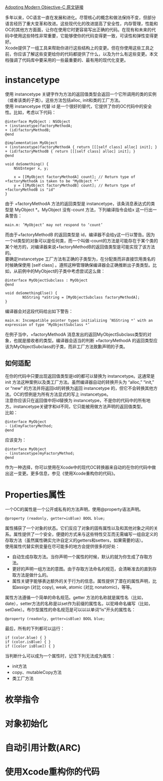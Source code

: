 [Adopting Modern Objective-C 原文链接](https://developer.apple.com/library/content/releasenotes/ObjectiveC/ModernizationObjC/AdoptingModernObjective-C/AdoptingModernObjective-C.html#//apple_ref/doc/uid/TP40014150)

多年以来，OC语言一直在发展和进化。尽管核心的概念和做法保持不变，但部分语言经历了重大变革和改进。这些现代化的改进提高了安全性，内存管理，性能和OC的其他方方面面，让你在使用它时更容易写出正确的代码。在现有和未来的代码中使用这些特性非常重要，它能够使你的代码变得更一致，可读性和弹性变得更好。  
Xcode提供了一组工具来帮助你进行这些结构上的变更。但在你使用这些工具之前，你应该了解这些变更给你的代码都提供了什么，以及为什么有这些变更。本文档强调了代码库中要采用的一些最重要的、最有用的现代化变更。

# instancetype

使用 instancetype 关键字作为方法的返回值类型会返回一个它所调用的类的实例（或者该类的子类）。这些方法包括alloc, init和类的工厂方法。  
使用 instancetype 代替 id 是一个很好的替代，它提供了你的OC代码中的安全性。比如，考虑以下代码：  

	@interface MyObject : NSObject
	+ (instancetype)factoryMethodA;
	+ (id)factoryMethodB;
	@end
	 
	@implementation MyObject
	+ (instancetype)factoryMethodA { return [[[self class] alloc] init]; }
	+ (id)factoryMethodB { return [[[self class] alloc] init]; }
	@end
	 
	void doSomething() {
	    NSUInteger x, y;
	 
	    x = [[MyObject factoryMethodA] count]; // Return type of +factoryMethodA is taken to be "MyObject *"
	    y = [[MyObject factoryMethodB] count]; // Return type of +factoryMethodB is "id"
	}

由于 +factoryMethodA 方法的返回类型是 instancetype，该条消息表达式的类型是 MyObject *。MyObject 没有-count 方法，下列编译指令会给x 这一行出一条警告：  

	main.m: ’MyObject’ may not respond to ‘count’

而由于+factoryMethodB 的返回类型是 id，编译器不会给y这一行以警告。因为一个id类型的对象可以是任何类，而一个叫做-count的方法是可能存在于某个类的某个地方的，对编译器来说+factoryMethodB的返回值类型是可能实现了该方法的。  
要确定instancetype 工厂方法有正确的子类型为，在分配类而非直接饮用类名的时候确保使用 [self class] 。遵照这种管理确保编译器会正确推断出子类类型。比如，从前例中的MyObject的子类中考虑尝试这么做：  

	@interface MyObjectSubclass : MyObject
	@end
	 
	void doSomethingElse() {
	        NSString *aString = [MyObjectSubclass factoryMethodA];
	}

编译器会对这段代码给出如下警告：  

	main.m: Incompatible pointer types initializing ’NSString *’ with an expression of type ’MyObjectSubclass *’

在例子当中，+factoryMethodA 消息发出的返回MyObjectSubclass类型的对象，也就是接收者的类型。编译器会适当的判断 +factoryMethodA 的返回类型应该为MyObjectSubclass的子类，而非工厂方法致歉声明的子类。  

## 如何适配

在你的代码中只要出现返回值类型是id的都可以替换为 instancetype。这通常是 init 方法这种案例以及类工厂方法。虽然编译器自动的转换开头为 “alloc,” “init,” or “new” 的方法并将返回id的转换为返回 instancetype 的，但它不会转换其他方法。OC的惯例是为所有方法显式的写上 instancetype。  
注意你应该只在返回值中将id替换为 instancetype，不是你的代码中的所有地方。instancetype关键字和id不同，它只能被用做方法声明的返回值类型。  
比如：  

	@interface MyObject
	- (id)myFactoryMethod;
	@end
	
应该变为：
	
	@interface MyObject
	- (instancetype)myFactoryMethod;
	@end
	
作为一种选择，你可以使用在Xcode中的现代OC转换器来自动的在你的代码中做出这一变更。更多信息，参见《使用Xcode重构你的代码》。

# Properties属性

一个OC的属性是一个公开或私有的方法声明，使用@property语法声明。  

	@property (readonly, getter=isBlue) BOOL blue;

属性捕获了一个对象的状态。它们反应了对象的固有属性以及和其他对象之间的关系。属性提供了一个安全，便捷的方式来与这些特性交互而无需编写一组自定义的存取方法（虽然属性确实允许自定义的getters和setters，如果需要的话）。  
使用属性代替实例变量在尽可能多的地方会提供很多的好处：  

* 自动生成存取方法。当你声明一个属性的时候，默认的就为你生成了存取方法。
* 更好的声明一组方法的意图。由于存取方法命名的规范，会清晰准去的直到存取方法是做什么的。
* 属性关键字能够表达额外的关于行为的信息。属性提供了潜在的属性声明，比如assign (对比 copy), weak, atomic (对比 nonatomic)，等等。

属性方法遵循一个简单的命名规范。getter 方法的名称就是属性名（比如，date），setter方法的名称是以set作为前缀的属性名，以驼峰命名编写（比如，setDate）。布尔型属性的命名规范是可以以以单词“is”开头的属性名：  

	@property (readonly, getter=isBlue) BOOL blue;

最后，所有的下列都可以运行：  

	if (color.blue) { }
	if (color.isBlue) { }
	if ([color isBlue]) { }

当判断什么可以成为一个属性时，记住下列无法成为属性：  

* init方法
* copy、mutableCopy方法
* 类工厂方法


# 枚举指令

# 对象初始化

# 自动引用计数(ARC)

# 使用Xcode重构你的代码